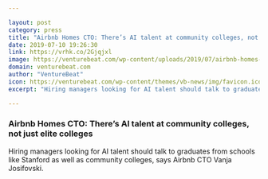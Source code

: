 ```yaml
---

layout: post
category: press
title: "Airbnb Homes CTO: There’s AI talent at community colleges, not just elite colleges"
date: 2019-07-10 19:26:30
link: https://vrhk.co/2Gjqjxl
image: https://venturebeat.com/wp-content/uploads/2019/07/airbnb-homes-vanja-4.jpg?w=1200&strip=all
domain: venturebeat.com
author: "VentureBeat"
icon: https://venturebeat.com/wp-content/themes/vb-news/img/favicon.ico
excerpt: "Hiring managers looking for AI talent should talk to graduates from schools like Stanford as well as community colleges, says Airbnb CTO Vanja Josifovski."

---
```


### Airbnb Homes CTO: There’s AI talent at community colleges, not just elite colleges

Hiring managers looking for AI talent should talk to graduates from schools like Stanford as well as community colleges, says Airbnb CTO Vanja Josifovski.
